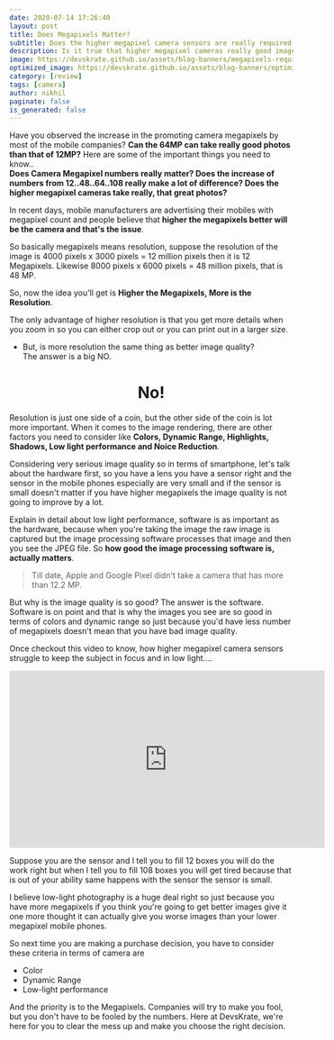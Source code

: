 ```yaml
---
date: 2020-07-14 17:26:40
layout: post
title: Does Megapixels Matter?
subtitle: Does the higher megapixel camera sensors are really required for phones
description: Is it true that higher megapixel cameras really good images that lower ones?
image: https://devskrate.github.io/assets/blog-banners/megapixels-required.jpg
optimized_image: https://devskrate.github.io/assets/blog-banners/optimized/megapixels-required.webp
category: [review]
tags: [camera]
author: nikhil
paginate: false
is_generated: false
---
```


Have you observed the increase in the promoting camera megapixels by most of the mobile companies? **Can the 64MP can take really good photos than that of 12MP?** Here are some of the important things you need to know..  
**Does Camera Megapixel numbers really matter? Does the increase of numbers from 12..48..64..108 really make a lot of difference? Does the higher megapixel cameras take really, that great photos?**

In recent days, mobile manufacturers are advertising their mobiles with megapixel count and people believe that **higher the megapixels better will be the camera and that's the issue**.

So basically megapixels means resolution, suppose the resolution of the image is 4000 pixels x 3000 pixels = 12 million pixels then it is 12 Megapixels. Likewise 8000 pixels x 6000 pixels = 48 million pixels, that is 48 MP.

So, now the idea you'll get is **Higher the Megapixels, More is the Resolution**.

The only advantage of higher resolution is that you get more details when you zoom in so you can either crop out or you can print out in a larger size.

- But, is more resolution the same thing as better image quality?  
The answer is a big NO.
<center>
<h1>No!</h1>
</center>

Resolution is just one side of a coin, but the other side of the coin is lot more important. When it comes to the image rendering, there are other factors you need to consider like **Colors, Dynamic Range, Highlights, Shadows, Low light performance and Noice Reduction**.

Considering very serious image quality so in terms of smartphone, let's talk about the hardware first, so you have a lens you have a sensor right and the sensor in the mobile phones especially are very small and if the sensor is small doesn't matter if you have higher megapixels the image quality is not going to improve by a lot.

Explain in detail about low light performance, software is as important as the hardware, because when you're taking the image the raw image is captured but the image processing software processes that image and then you see the JPEG file. So **how good the image processing software is, actually matters**.

> Till date, Apple and Google Pixel didn't take a camera that has more than 12.2 MP.

But why is the image quality is so good? The answer is the software. Software is on point and that is why the images you see are so good in terms of colors and dynamic range so just because you'd have less number of megapixels doesn't mean that you have bad image quality.

Once checkout this video to know, how higher megapixel camera sensors struggle to keep the subject in focus and in low light....

<iframe width="560" height="315" src="https://www.youtube.com/embed/wegxoNTw0_I" frameborder="0" allow="accelerometer; autoplay; encrypted-media; gyroscope; picture-in-picture" allowfullscreen></iframe>

Suppose you are the sensor and I tell you to fill 12 boxes you will do the work right but when I tell you to fill 108 boxes you will get tired because that is out of your ability same happens with the sensor the sensor is small.

I believe low-light photography is a huge deal right so just because you have more megapixels if you think you're going to get better images give it one more thought it can actually give you worse images than your lower megapixel mobile phones.

So next time you are making a purchase decision, you have to consider these criteria in terms of camera are

- Color
- Dynamic Range
- Low-light performance

And the priority is to the Megapixels. Companies will try to make you fool, but you don't have to be fooled by the numbers. Here at DevsKrate, we're here for you to clear the mess up and make you choose the right decision.
